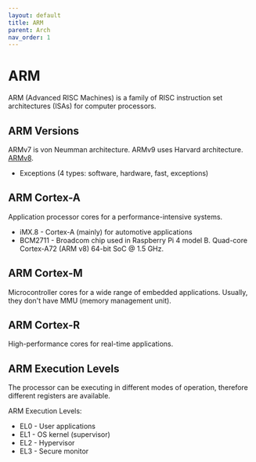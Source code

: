 ```yaml
---
layout: default
title: ARM
parent: Arch
nav_order: 1
---
```


# ARM

ARM (Advanced RISC Machines) is a family of RISC instruction set architectures (ISAs) for computer processors.

## ARM Versions

ARMv7 is von Neumman architecture. ARMv9 uses Harvard architecture. [ARMv8](https://mariokartwii.com/armv8).

* Exceptions (4 types: software, hardware, fast, exceptions)

## ARM Cortex-A

Application processor cores for a performance-intensive systems.

* iMX.8 - Cortex-A (mainly) for automotive applications
* BCM2711 - Broadcom chip used in Raspberry Pi 4 model B. Quad-core Cortex-A72 (ARM v8) 64-bit SoC @ 1.5 GHz.

## ARM Cortex-M

Microcontroller cores for a wide range of embedded applications. Usually, they don't have MMU (memory management unit).

## ARM Cortex-R

High-performance cores for real-time applications.

## ARM Execution Levels

The processor can be executing in different modes of operation, therefore different registers are available.

ARM Execution Levels:

* EL0 - User applications
* EL1 - OS kernel (supervisor)
* EL2 - Hypervisor
* EL3 - Secure monitor
